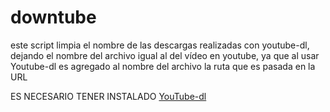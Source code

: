 # downtube
este script limpia el nombre de las descargas realizadas con youtube-dl, dejando el nombre del archivo igual al del vídeo en youtube, ya que al usar Youtube-dl es agregado al nombre del archivo la ruta que es pasada en la URL

ES NECESARIO TENER INSTALADO [YouTube-dl](https://github.com/ytdl-org/youtube-dl)
